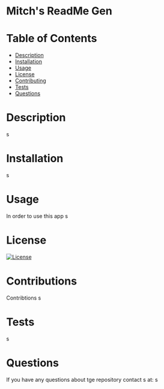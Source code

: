 # Mitch's ReadMe Gen
# Table of Contents
* [Description](#description)
* [Installation](#installation)
* [Usage](#usage)
* [License](#license)
* [Contributing](#contributions)
* [Tests](#test)
* [Questions](#questions)
# Description
s
# Installation
s
# Usage
In order to use this app s
# License
[![License](https://img.shields.io/badge/License-MIT-yellow.svg)](https://opensource.org/licenses/MIT)
# Contributions
Contribtions s
# Tests
s
# Questions
If you have any questions about tge repository contact s at: s
